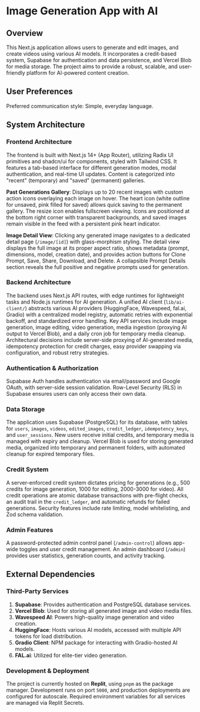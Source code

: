 # Image Generation App with AI

## Overview

This Next.js application allows users to generate and edit images, and create videos using various AI models. It incorporates a credit-based system, Supabase for authentication and data persistence, and Vercel Blob for media storage. The project aims to provide a robust, scalable, and user-friendly platform for AI-powered content creation.

## User Preferences

Preferred communication style: Simple, everyday language.

## System Architecture

### Frontend Architecture

The frontend is built with Next.js 14+ (App Router), utilizing Radix UI primitives and shadcn/ui for components, styled with Tailwind CSS. It features a tab-based interface for different generation modes, modal authentication, and real-time UI updates. Content is categorized into "recent" (temporary) and "saved" (permanent) galleries.

**Past Generations Gallery**: Displays up to 20 recent images with custom action icons overlaying each image on hover. The heart icon (white outline for unsaved, pink filled for saved) allows quick saving to the permanent gallery. The resize icon enables fullscreen viewing. Icons are positioned at the bottom right corner with transparent backgrounds, and saved images remain visible in the feed with a persistent pink heart indicator.

**Image Detail View**: Clicking any generated image navigates to a dedicated detail page (`/image/[id]`) with glass-morphism styling. The detail view displays the full image at its proper aspect ratio, shows metadata (prompt, dimensions, model, creation date), and provides action buttons for Clone Prompt, Save, Share, Download, and Delete. A collapsible Prompt Details section reveals the full positive and negative prompts used for generation.

### Backend Architecture

The backend uses Next.js API routes, with edge runtimes for lightweight tasks and Node.js runtimes for AI generation. A unified AI client (`lib/ai-client/`) abstracts various AI providers (HuggingFace, Wavespeed, fal.ai, Gradio) with a centralized model registry, automatic retries with exponential backoff, and standardized error handling. Key API services include image generation, image editing, video generation, media ingestion (proxying AI output to Vercel Blob), and a daily cron job for temporary media cleanup. Architectural decisions include server-side proxying of AI-generated media, idempotency protection for credit charges, easy provider swapping via configuration, and robust retry strategies.

### Authentication & Authorization

Supabase Auth handles authentication via email/password and Google OAuth, with server-side session validation. Row-Level Security (RLS) in Supabase ensures users can only access their own data.

### Data Storage

The application uses Supabase (PostgreSQL) for its database, with tables for `users`, `images`, `videos`, `edited_images`, `credit_ledger`, `idempotency_keys`, and `user_sessions`. New users receive initial credits, and temporary media is managed with expiry and cleanup. Vercel Blob is used for storing generated media, organized into temporary and permanent folders, with automated cleanup for expired temporary files.

### Credit System

A server-enforced credit system dictates pricing for generations (e.g., 500 credits for image generation, 1000 for editing, 2000-3000 for video). All credit operations are atomic database transactions with pre-flight checks, an audit trail in the `credit_ledger`, and automatic refunds for failed generations. Security features include rate limiting, model whitelisting, and Zod schema validation.

### Admin Features

A password-protected admin control panel (`/admin-control`) allows app-wide toggles and user credit management. An admin dashboard (`/admin`) provides user statistics, generation counts, and activity tracking.

## External Dependencies

### Third-Party Services

1.  **Supabase**: Provides authentication and PostgreSQL database services.
2.  **Vercel Blob**: Used for storing all generated image and video media files.
3.  **Wavespeed AI**: Powers high-quality image generation and video creation.
4.  **HuggingFace**: Hosts various AI models, accessed with multiple API tokens for load distribution.
5.  **Gradio Client**: NPM package for interacting with Gradio-hosted AI models.
6.  **FAL.ai**: Utilized for elite-tier video generation.

### Development & Deployment

The project is currently hosted on **Replit**, using `pnpm` as the package manager. Development runs on port `5000`, and production deployments are configured for autoscale. Required environment variables for all services are managed via Replit Secrets.